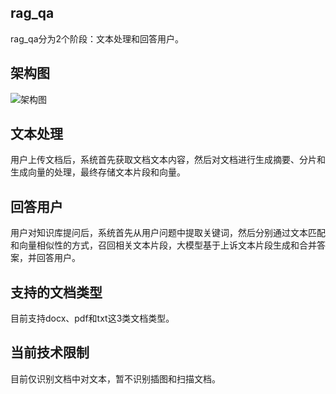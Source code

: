 ## rag_qa
rag_qa分为2个阶段：文本处理和回答用户。<br/>
## 架构图
![架构图](./rag.png)<br/>
## 文本处理
用户上传文档后，系统首先获取文档文本内容，然后对文档进行生成摘要、分片和生成向量的处理，最终存储文本片段和向量。
## 回答用户
用户对知识库提问后，系统首先从用户问题中提取关键词，然后分别通过文本匹配和向量相似性的方式，召回相关文本片段，大模型基于上诉文本片段生成和合并答案，并回答用户。
## 支持的文档类型
目前支持docx、pdf和txt这3类文档类型。
## 当前技术限制
目前仅识别文档中对文本，暂不识别插图和扫描文档。